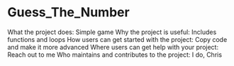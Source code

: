 # Guess_The_Number
What the project does: Simple game 
Why the project is useful: Includes functions and loops
How users can get started with the project: Copy code and make it more advanced
Where users can get help with your project: Reach out to me
Who maintains and contributes to the project: I do, Chris
